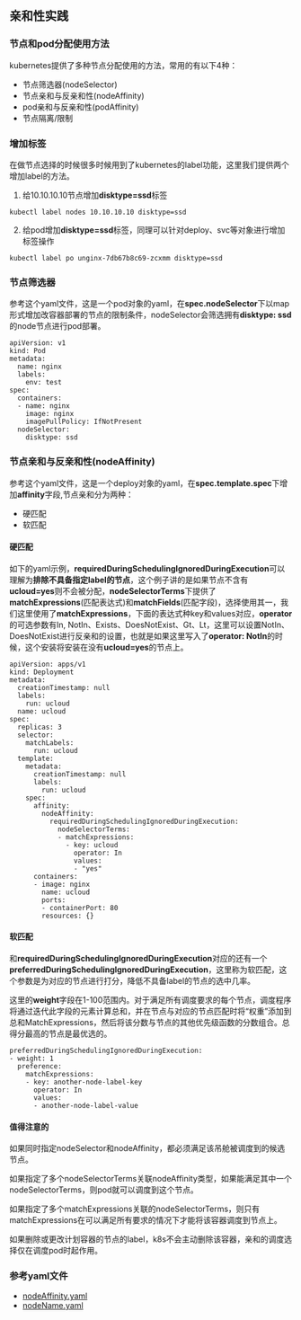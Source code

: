 

## 亲和性实践

### 节点和pod分配使用方法

kubernetes提供了多种节点分配使用的方法，常用的有以下4种：

* 节点筛选器(nodeSelector)
* 节点亲和与反亲和性(nodeAffinity)
* pod亲和与反亲和性(podAffinity)
* 节点隔离/限制

### 增加标签

在做节点选择的时候很多时候用到了kubernetes的label功能，这里我们提供两个增加label的方法。

1. 给10.10.10.10节点增加**disktype=ssd**标签

```
kubectl label nodes 10.10.10.10 disktype=ssd
```

2. 给pod增加**disktype=ssd**标签，同理可以针对deploy、svc等对象进行增加标签操作

```
kubectl label po unginx-7db67b8c69-zcxmm disktype=ssd
```

### 节点筛选器

参考这个yaml文件，这是一个pod对象的yaml，在**spec.nodeSelector**下以map形式增加改容器部署的节点的限制条件，nodeSelector会筛选拥有**disktype: ssd**的node节点进行pod部署。

```
apiVersion: v1
kind: Pod
metadata:
  name: nginx
  labels:
    env: test
spec:
  containers:
  - name: nginx
    image: nginx
    imagePullPolicy: IfNotPresent
  nodeSelector:
    disktype: ssd
```


### 节点亲和与反亲和性(nodeAffinity)

参考这个yaml文件，这是一个deploy对象的yaml，在**spec.template.spec**下增加**affinity**字段,节点亲和分为两种：

* 硬匹配
* 软匹配

#### 硬匹配

如下的yaml示例，**requiredDuringSchedulingIgnoredDuringExecution**可以理解为**排除不具备指定label的节点**，这个例子讲的是如果节点不含有**ucloud=yes**则不会被分配，**nodeSelectorTerms**下提供了**matchExpressions**(匹配表达式)和**matchFields**(匹配字段)，选择使用其一，我们这里使用了**matchExpressions**，下面的表达式种key和values对应，**operator**的可选参数有In, NotIn、Exists、DoesNotExist、Gt、Lt，这里可以设置NotIn、DoesNotExist进行反亲和的设置，也就是如果这里写入了**operator: NotIn**的时候，这个安装将安装在没有**ucloud=yes**的节点上。

```
apiVersion: apps/v1
kind: Deployment
metadata:
  creationTimestamp: null
  labels:
    run: ucloud
  name: ucloud
spec:
  replicas: 3
  selector:
    matchLabels:
      run: ucloud
  template:
    metadata:
      creationTimestamp: null
      labels:
        run: ucloud
    spec:
      affinity:
        nodeAffinity:
          requiredDuringSchedulingIgnoredDuringExecution: 
            nodeSelectorTerms: 
            - matchExpressions:
              - key: ucloud
                operator: In
                values:
                - "yes"
      containers:
      - image: nginx
        name: ucloud
        ports:
        - containerPort: 80
        resources: {}
```

#### 软匹配

和**requiredDuringSchedulingIgnoredDuringExecution**对应的还有一个 **preferredDuringSchedulingIgnoredDuringExecution**，这里称为软匹配，这个参数是为对应的节点进行打分，降低不具备label的节点的选中几率。

这里的**weight**字段在1-100范围内。对于满足所有调度要求的每个节点，调度程序将通过迭代此字段的元素计算总和，并在节点与对应的节点匹配时将“权重”添加到总和MatchExpressions，然后将该分数与节点的其他优先级函数的分数组合。总得分最高的节点是最优选的。

```
preferredDuringSchedulingIgnoredDuringExecution:
- weight: 1
  preference:
    matchExpressions:
    - key: another-node-label-key
      operator: In
      values:
      - another-node-label-value
```

#### 值得注意的

如果同时指定nodeSelector和nodeAffinity，都必须满足该吊舱被调度到的候选节点。

如果指定了多个nodeSelectorTerms关联nodeAffinity类型，如果能满足其中一个nodeSelectorTerms，则pod就可以调度到这个节点。

如果指定了多个matchExpressions关联的nodeSelectorTerms，则只有 matchExpressions在可以满足所有要求的情况下才能将该容器调度到节点上。

如果删除或更改计划容器的节点的label，k8s不会主动删除该容器，亲和的调度选择仅在调度pod时起作用。

### 参考yaml文件

* [nodeAffinity.yaml](https://github.com/UCloudDocs/uk8s/blob/master/yaml/nodeAffinity.yaml)
* [nodeName.yaml](https://github.com/UCloudDocs/uk8s/blob/master/yaml/nodeName.yaml)


